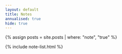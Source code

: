 ```yaml
---
layout: default
title: Notes
annualised: true
hide: true
---
```


{% assign posts = site.posts | where: "note", "true" %}

{% include note-list.html %}
